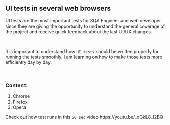 <html>
  
  <body>

  <h2>UI tests in several web browsers</h2>
 
  <div>
  <p>UI tests are the most important tests for SQA Engineer and web developer since they are giving the opportunity to understand the general coverage of the project and receive quick feedback about the last UI/UX changes.</p>
    <br>
  <p>It is important to understand how <code>UI tests</code> should be written properly for running the tests smoothly. I am learning on how to make those tests more efficiently day by day.</p>
 
  <br>
  
  <h3>Content:</h3>
  
  <ol>
    <li>Chrome</li>
    <li>Firefox</li>
    <li>Opera</li>
  </ol>
  
  <p>Check out how test runs in this <code>50 sec</code> video https://youtu.be/_dGkL8_I2BQ</p>
  </div>
  
  </body>
 </html>
